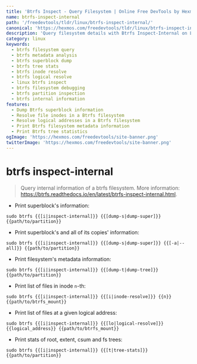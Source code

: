 ```yaml
---
title: 'Btrfs Inspect - Query Filesystem | Online Free DevTools by Hexmos'
name: btrfs-inspect-internal
path: '/freedevtools/tldr/linux/btrfs-inspect-internal/'
canonical: 'https://hexmos.com/freedevtools/tldr/linux/btrfs-inspect-internal/'
description: 'Query filesystem details with Btrfs Inspect-Internal on Linux. Analyze metadata and troubleshoot your Btrfs file system. Free online tool, no registration required.'
category: linux
keywords:
  - btrfs filesystem query
  - btrfs metadata analysis
  - btrfs superblock dump
  - btrfs tree stats
  - btrfs inode resolve
  - btrfs logical resolve
  - linux btrfs inspect
  - btrfs filesystem debugging
  - btrfs partition inspection
  - btrfs internal information
features:
  - Dump Btrfs superblock information
  - Resolve file inodes in a Btrfs filesystem
  - Resolve logical addresses in a Btrfs filesystem
  - Print Btrfs filesystem metadata information
  - Print Btrfs tree statistics
ogImage: 'https://hexmos.com/freedevtools/site-banner.png'
twitterImage: 'https://hexmos.com/freedevtools/site-banner.png'
---
```


# btrfs inspect-internal

> Query internal information of a btrfs filesystem.
> More information: <https://btrfs.readthedocs.io/en/latest/btrfs-inspect-internal.html>.

- Print superblock's information:

`sudo btrfs {{[i|inspect-internal]}} {{[dump-s|dump-super]}} {{path/to/partition}}`

- Print superblock's and all of its copies' information:

`sudo btrfs {{[i|inspect-internal]}} {{[dump-s|dump-super]}} {{[-a|--all]}} {{path/to/partition}}`

- Print filesystem's metadata information:

`sudo btrfs {{[i|inspect-internal]}} {{[dump-t|dump-tree]}} {{path/to/partition}}`

- Print list of files in inode `n`-th:

`sudo btrfs {{[i|inspect-internal]}} {{[i|inode-resolve]}} {{n}} {{path/to/btrfs_mount}}`

- Print list of files at a given logical address:

`sudo btrfs {{[i|inspect-internal]}} {{[lo|logical-resolve]}} {{logical_address}} {{path/to/btrfs_mount}}`

- Print stats of root, extent, csum and fs trees:

`sudo btrfs {{[i|inspect-internal]}} {{[t|tree-stats]}} {{path/to/partition}}`
